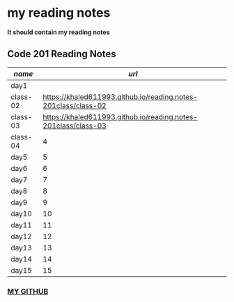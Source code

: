 # my reading notes
**It should contain my reading notes**


## Code 201 Reading Notes

| ***name***| ***url*** |
| --------- | -------------- |
| day1      |                |                                               
| class-02  |https://khaled611993.github.io/reading.notes-201class/class-02      |
| class-03  | https://khaled611993.github.io/reading.notes-201class/class-03     |             
| class-04  |4               |
| day5      | 5              |
| day6      | 6              |
| day7      | 7              |
| day8      | 8              |
| day9      | 9              |
| day10     | 10             |
| day11     | 11             |
| day12     | 12             |
| day13     | 13             |
| day14     | 14             |
|day15      |15              |

### [MY GITHUB](https://github.com/khaled611993)

